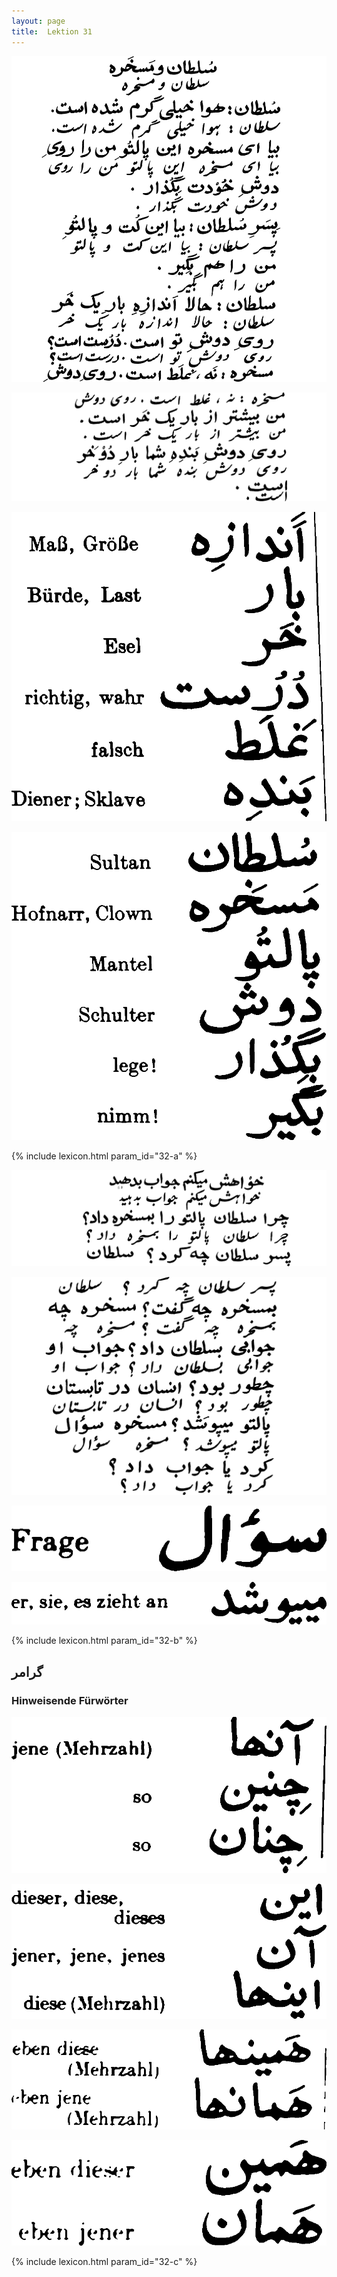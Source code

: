 ```yaml
---
layout: page
title:  Lektion 31
---
```



![image](/assets/s/079.png-03.png)

![image](/assets/s/080.png-02.png)

![image](/assets/s/2col/080.png-07_1L.png)

![image](/assets/s/2col/080.png-07_2R.png)

{% include lexicon.html param_id="32-a" %}

![image](/assets/s/080.png-10.png)

![image](/assets/s/081.png-02.png)

![image](/assets/s/2col/081.png-07_1L.png)

![image](/assets/s/2col/081.png-07_2R.png)

{% include lexicon.html param_id="32-b" %}

## گرامر

### Hinweisende Fürwörter

![image](/assets/s/2col/081.png-11_1L.png)

![image](/assets/s/2col/081.png-11_2R.png)

![image](/assets/s/2col/082.png-02_1L.png)

![image](/assets/s/2col/082.png-02_2R.png)

{% include lexicon.html param_id="32-c" %}
